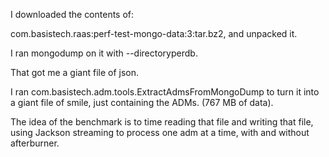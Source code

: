 I downloaded the contents of:

com.basistech.raas:perf-test-mongo-data:3:tar.bz2, and unpacked it.

I ran mongodump on it with --directoryperdb.

That got me a giant file of json.

I ran com.basistech.adm.tools.ExtractAdmsFromMongoDump to turn it into a giant file of smile, just containing the ADMs. (767 MB of data).

The idea of the benchmark is to time reading that file and writing that file, using Jackson streaming to process one adm at a time, with and without afterburner.

